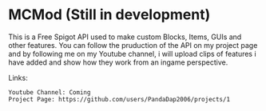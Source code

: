 # MCMod (Still in development)
This is a Free Spigot API used to make custom Blocks, Items, GUIs and other features.
You can follow the pruduction of the API on my project page and by following me on my Youtube channel, i will upload clips of features i have added and show how they work from an ingame perspective.

Links:

	Youtube Channel: Coming
	Project Page: https://github.com/users/PandaDap2006/projects/1
